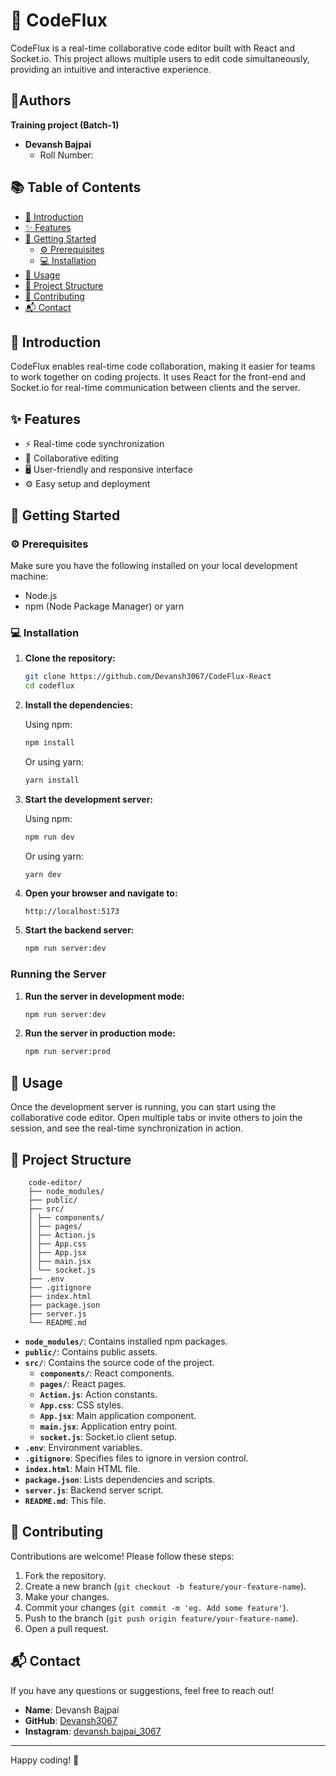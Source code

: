 # 🚀 CodeFlux

CodeFlux is a real-time collaborative code editor built with React and Socket.io. This project allows multiple users to edit code simultaneously, providing an intuitive and interactive experience.

## 👨Authors
   **Training project (Batch-1)**

- **Devansh Bajpai**
  - Roll Number: 

## 📚 Table of Contents

- [📖 Introduction](#-introduction)
- [✨ Features](#-features)
- [🔧 Getting Started](#-getting-started)
  - [⚙️ Prerequisites](#-prerequisites)
  - [💻 Installation](#-installation)
- [🚀 Usage](#-usage)
- [📁 Project Structure](#-project-structure)
- [🤝 Contributing](#-contributing)
- [📬 Contact](#-contact)

## 📖 Introduction

CodeFlux enables real-time code collaboration, making it easier for teams to work together on coding projects. It uses React for the front-end and Socket.io for real-time communication between clients and the server.

## ✨ Features

- ⚡ Real-time code synchronization
- 👥 Collaborative editing
- 🖥️ User-friendly and responsive interface
- ⚙️ Easy setup and deployment

## 🔧 Getting Started

### ⚙️ Prerequisites

Make sure you have the following installed on your local development machine:

- Node.js
- npm (Node Package Manager) or yarn

### 💻 Installation

1. **Clone the repository:**

    ```bash
    git clone https://github.com/Devansh3067/CodeFlux-React
    cd codeflux
    ```

2. **Install the dependencies:**

    Using npm:
    ```bash
    npm install
    ```

    Or using yarn:
    ```bash
    yarn install
    ```

3. **Start the development server:**

    Using npm:
    ```bash
    npm run dev
    ```

    Or using yarn:
    ```bash
    yarn dev
    ```

4. **Open your browser and navigate to:**

    ```
    http://localhost:5173
    ```

5. **Start the backend server:**

    ```bash
    npm run server:dev
    ```

### Running the Server

1. **Run the server in development mode:**

    ```bash
    npm run server:dev
    ```

2. **Run the server in production mode:**

    ```bash
    npm run server:prod
    ```

## 🚀 Usage

Once the development server is running, you can start using the collaborative code editor. Open multiple tabs or invite others to join the session, and see the real-time synchronization in action.

## 📁 Project Structure

        code-editor/
        ├── node_modules/
        ├── public/
        ├── src/
        │ ├── components/
        │ ├── pages/
        │ ├── Action.js
        │ ├── App.css
        │ ├── App.jsx
        │ ├── main.jsx
        │ └── socket.js
        ├── .env
        ├── .gitignore
        ├── index.html
        ├── package.json
        ├── server.js
        └── README.md


- **`node_modules/`**: Contains installed npm packages.
- **`public/`**: Contains public assets.
- **`src/`**: Contains the source code of the project.
  - **`components/`**: React components.
  - **`pages/`**: React pages.
  - **`Action.js`**: Action constants.
  - **`App.css`**: CSS styles.
  - **`App.jsx`**: Main application component.
  - **`main.jsx`**: Application entry point.
  - **`socket.js`**: Socket.io client setup.
- **`.env`**: Environment variables.
- **`.gitignore`**: Specifies files to ignore in version control.
- **`index.html`**: Main HTML file.
- **`package.json`**: Lists dependencies and scripts.
- **`server.js`**: Backend server script.
- **`README.md`**: This file.

## 🤝 Contributing

Contributions are welcome! Please follow these steps:

1. Fork the repository.
2. Create a new branch (`git checkout -b feature/your-feature-name`).
3. Make your changes.
4. Commit your changes (`git commit -m 'eg. Add some feature'`).
5. Push to the branch (`git push origin feature/your-feature-name`).
6. Open a pull request.

<!-- ## 📜 License

This project is licensed under the MIT License. -->

## 📬 Contact

If you have any questions or suggestions, feel free to reach out!

- **Name**: Devansh Bajpai
- **GitHub**: [Devansh3067](https://github.com/Devansh3067)
- **Instagram**: [devansh.bajpai_3067](https://www.instagram.com/devansh.bajpai_3067/)

---

Happy coding! 🎉
